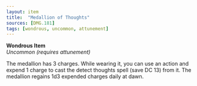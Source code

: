 ```yaml
---
layout: item
title:  "Medallion of Thoughts"
sources: [DMG.181]
tags: [wondrous, uncommon, attunement]
---
```


**Wondrous Item**  
*Uncommon (requires attunement)*

The medallion has 3 charges. While wearing it, you can use an action and expend 1 charge to cast the detect thoughts spell (save DC 13) from it. The medallion regains 1d3 expended charges daily at dawn.